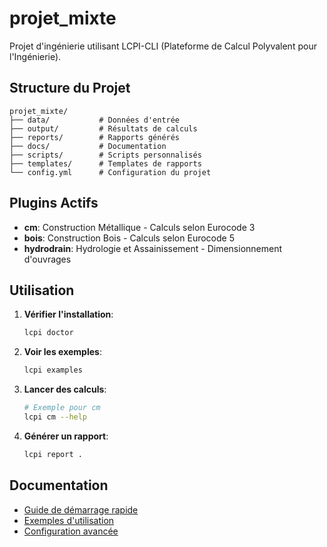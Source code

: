 # projet_mixte

Projet d'ingénierie utilisant LCPI-CLI (Plateforme de Calcul Polyvalent pour l'Ingénierie).

## Structure du Projet

```
projet_mixte/
├── data/           # Données d'entrée
├── output/         # Résultats de calculs
├── reports/        # Rapports générés
├── docs/           # Documentation
├── scripts/        # Scripts personnalisés
├── templates/      # Templates de rapports
└── config.yml      # Configuration du projet
```

## Plugins Actifs

- **cm**: Construction Métallique - Calculs selon Eurocode 3
- **bois**: Construction Bois - Calculs selon Eurocode 5
- **hydrodrain**: Hydrologie et Assainissement - Dimensionnement d'ouvrages

## Utilisation

1. **Vérifier l'installation**:
   ```bash
   lcpi doctor
   ```

2. **Voir les exemples**:
   ```bash
   lcpi examples
   ```

3. **Lancer des calculs**:
   ```bash
   # Exemple pour cm
   lcpi cm --help
   ```

4. **Générer un rapport**:
   ```bash
   lcpi report .
   ```

## Documentation

- [Guide de démarrage rapide](docs/quick_start.md)
- [Exemples d'utilisation](docs/examples.md)
- [Configuration avancée](docs/configuration.md)
